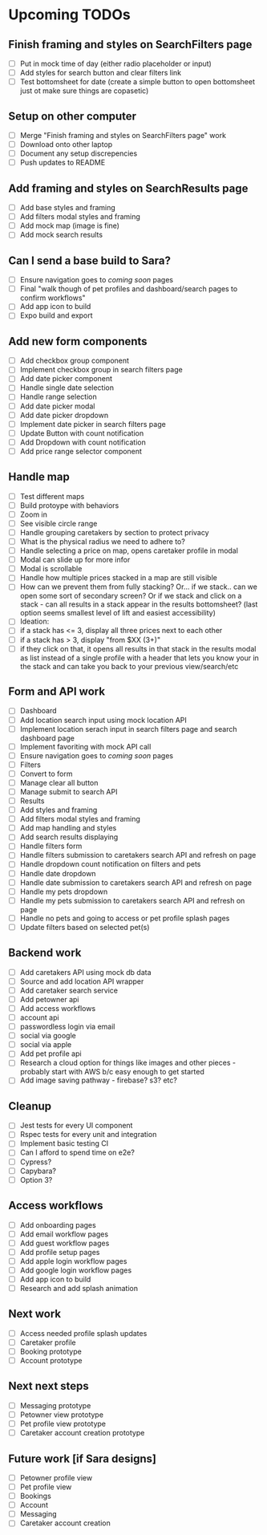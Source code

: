 # Upcoming TODOs

## Finish framing and styles on SearchFilters page

- [ ] Put in mock time of day (either radio placeholder or input)
- [ ] Add styles for search button and clear filters link
- [ ] Test bottomsheet for date (create a simple button to open bottomsheet just ot make sure things are copasetic)

## Setup on other computer

- [ ] Merge "Finish framing and styles on SearchFilters page" work
- [ ] Download onto other laptop
- [ ] Document any setup discrepencies
- [ ] Push updates to README

## Add framing and styles on SearchResults page

- [ ] Add base styles and framing
- [ ] Add filters modal styles and framing
- [ ] Add mock map (image is fine)
- [ ] Add mock search results

## Can I send a base build to Sara?

- [ ] Ensure navigation goes to _coming soon_ pages
- [ ] Final "walk though of pet profiles and dashboard/search pages to confirm workflows"
- [ ] Add app icon to build
- [ ] Expo build and export

## Add new form components

- [ ] Add checkbox group component
- [ ] Implement checkbox group in search filters page
- [ ] Add date picker component
- [ ] Handle single date selection
- [ ] Handle range selection
- [ ] Add date picker modal
- [ ] Add date picker dropdown
- [ ] Implement date picker in search filters page
- [ ] Update Button with count notification
- [ ] Add Dropdown with count notification
- [ ] Add price range selector component

## Handle map

- [ ] Test different maps
- [ ] Build protoype with behaviors
- [ ] Zoom in
- [ ] See visible circle range
- [ ] Handle grouping caretakers by section to protect privacy
- [ ] What is the physical radius we need to adhere to?
- [ ] Handle selecting a price on map, opens caretaker profile in modal
- [ ] Modal can slide up for more infor
- [ ] Modal is scrollable
- [ ] Handle how multiple prices stacked in a map are still visible
- [ ] How can we prevent them from fully stacking? Or... if we stack.. can we open some sort of secondary screen? Or if we stack and click on a stack - can all results in a stack appear in the results bottomsheet? (last option seems smallest level of lift and easiest accessibility)
- [ ] Ideation:
- [ ] if a stack has <= 3, display all three prices next to each other
- [ ] if a stack has > 3, display "from $XX (3+)"
- [ ] if they click on that, it opens all results in that stack in the results modal as list instead of a single profile with a header that lets you know your in the stack and can take you back to your previous view/search/etc

## Form and API work

- [ ] Dashboard
- [ ] Add location search input using mock location API
- [ ] Implement location serach input in search filters page and search dashboard page
- [ ] Implement favoriting with mock API call
- [ ] Ensure navigation goes to _coming soon_ pages
- [ ] Filters
- [ ] Convert to form
- [ ] Manage clear all button
- [ ] Manage submit to search API
- [ ] Results
- [ ] Add styles and framing
- [ ] Add filters modal styles and framing
- [ ] Add map handling and styles
- [ ] Add search results displaying
- [ ] Handle filters form
- [ ] Handle filters submission to caretakers search API and refresh on page
- [ ] Handle dropdown count notification on filters and pets
- [ ] Handle date dropdown
- [ ] Handle date submission to caretakers search API and refresh on page
- [ ] Handle my pets dropdown
- [ ] Handle my pets submission to caretakers search API and refresh on page
- [ ] Handle no pets and going to access or pet profile splash pages
- [ ] Update filters based on selected pet(s)

## Backend work

- [ ] Add caretakers API using mock db data
- [ ] Source and add location API wrapper
- [ ] Add caretaker search service
- [ ] Add petowner api
- [ ] Add access workflows
- [ ] account api
- [ ] passwordless login via email
- [ ] social via google
- [ ] social via apple
- [ ] Add pet profile api
- [ ] Research a cloud option for things like images and other pieces - probably start with AWS b/c easy enough to get started
- [ ] Add image saving pathway - firebase? s3? etc?

## Cleanup

- [ ] Jest tests for every UI component
- [ ] Rspec tests for every unit and integration
- [ ] Implement basic testing CI
- [ ] Can I afford to spend time on e2e?
- [ ] Cypress?
- [ ] Capybara?
- [ ] Option 3?

## Access workflows

- [ ] Add onboarding pages
- [ ] Add email workflow pages
- [ ] Add guest workflow pages
- [ ] Add profile setup pages
- [ ] Add apple login workflow pages
- [ ] Add google login workflow pages
- [ ] Add app icon to build
- [ ] Research and add splash animation

## Next work

- [ ] Access needed profile splash updates
- [ ] Caretaker profile
- [ ] Booking prototype
- [ ] Account prototype

## Next next steps

- [ ] Messaging prototype
- [ ] Petowner view prototype
- [ ] Pet profile view prototype
- [ ] Caretaker account creation prototype

## Future work [if Sara designs]

- [ ] Petowner profile view
- [ ] Pet profile view
- [ ] Bookings
- [ ] Account
- [ ] Messaging
- [ ] Caretaker account creation
